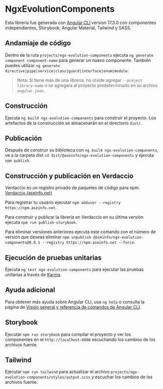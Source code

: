 # NgxEvolutionComponents

Esta librería fue generada con [Angular CLI](https://github.com/angular/angular-cli) version 17.3.0 con componentes independientes, Storybook, Angular Material, Tailwind y SASS.

## Andamiaje de código

Dentro de la ruta `projects/ngx-evolution-components` ejecuta `ng generate component component-name` para generar un nuevo componente. También puedes utilizar `ng generate directive|pipe|service|class|guard|interface|enum|module`.

> Nota: Si tiene más de una librería, no olvide agregar `--project library-name` o se agregará al proyecto predeterminado en su archivo `angular.json`.

## Construcción

Ejecuta `ng build ngx-evolution-components` para construir el proyecto. Los artefactos de la construcción se almacenarán en el directorio `dist/`.

## Publicación

Después de construir su biblioteca con `ng build ngx-evolution-components`, ve a la carpeta dist `cd dist/@aseinfo/ngx-evolution-components` y ejecuta `npm publish`.

## Construcción y publicación en Verdaccio

Verdaccio es un registro privado de paquetes de código para npm. [Verdaccio (aseinfo.net)](https://npm.aseinfo.net/)

Para registrar tu usuario ejecutar `npm adduser --registry https://npm.aseinfo.net`.

Para construir y publicar la librería en Verdaccio en su última versión ejecuta `npm run publish-storybook`.

Para eliminar versiones anteriores ejecuta este comando con el número de versión que deseas eliminar `npm unpublish @aseinfo/ngx-evolution-components@0.0.1 --registry https://npm.aseinfo.net --force`.

## Ejecución de pruebas unitarias

Ejecuta `ng test ngx-evolution-components` para ejecutar las pruebas unitarias a través de [Karma](https://karma-runner.github.io).

## Ayuda adicional

Para obtener más ayuda sobre Angular CLI, usa `ng help` o consulta la página de [Visión general y referencia de comandos de Angular CLI](https://angular.io/cli).

## Storybook

Ejecutar `npm run storybook` para compilar el proyecto y ver los componentes en el `http://localhost:6006` escuchando los cambios de los archivos fuente.

## Tailwind

Ejecutar `npm run tailwind` para actualizar el archivo `projects/ngx-evolution-components/styles/output.scss` y escuchar los cambios de los archivos fuente.
